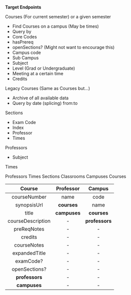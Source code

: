 **Target Endpoints**

Courses (For current semester) or a given semester
 - Find Courses on a campus (May be times)
 - Query by
  - Core Codes
  - hasPrereq
  - openSections? (Might not want to encourage this)
  - Campus code
  - Sub Campus
  - Subject
  - Level (Grad or Undergraduate)
  - Meeting at a certain time
  - Credits

Legacy Courses (Same as Courses but...)
  - Archive of all available data
  - Query by date (splicing) from:to

Sections
  - Exam Code
  - Index
  - Professor
  - Times

Professors
  - Subject

Times

Professors
Times
Sections
Classrooms
Campuses
Courses

| Course | Professor | Campus |
|:------:|:---------:|:------:|
| courseNumber | name  | code |
| synopsisUrl | __courses__ | name |
| title | __campuses__ | __courses__ |
| courseDescription | - | __professors__ |
| preReqNotes | - | - |
| credits | - | - |
| courseNotes | - | - |
| expandedTitle | - | - |
| examCode? | - | - |
| openSections? | - | - |
| __professors__ | - | - |
| __campuses__ | - | - |

